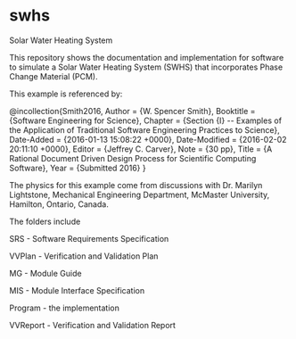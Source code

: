 # swhs
Solar Water Heating System

This repository shows the documentation and implementation for software to simulate a 
Solar Water Heating System (SWHS) that incorporates Phase Change Material (PCM).  

This example is referenced by:

@incollection{Smith2016,
	Author = {W. Spencer Smith},
	Booktitle = {Software Engineering for Science},
	Chapter = {Section {I} -- Examples of the Application of Traditional Software Engineering Practices to Science},
	Date-Added = {2016-01-13 15:08:22 +0000},
	Date-Modified = {2016-02-02 20:11:10 +0000},
	Editor = {Jeffrey C. Carver},
	Note = {30 pp},
	Title = {A Rational Document Driven Design Process for Scientific Computing Software},
	Year = {Submitted 2016}
}

The physics for this example come from discussions with Dr. Marilyn Lightstone, Mechanical Engineering Department, McMaster University, Hamilton, Ontario, Canada.

The folders include

SRS - Software Requirements Specification

VVPlan - Verification and Validation Plan

MG - Module Guide

MIS - Module Interface Specification

Program - the implementation

VVReport - Verification and Validation Report


